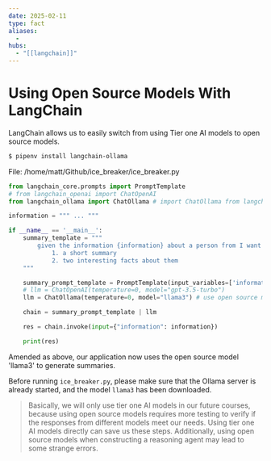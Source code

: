 ```yaml
---
date: 2025-02-11
type: fact
aliases:
  -
hubs:
  - "[[langchain]]"
---
```


# Using Open Source Models With LangChain

LangChain allows us to easily switch from using Tier one AI models to open source models.

```sh
$ pipenv install langchain-ollama
```

File: /home/matt/Github/ice_breaker/ice_breaker.py
```python
from langchain_core.prompts import PromptTemplate
# from langchain_openai import ChatOpenAI
from langchain_ollama import ChatOllama # import ChatOllama from langchain_ollama

information = """ ... """

if __name__ == '__main__':
    summary_template = """
        given the information {information} about a person from I want you to create:
            1. a short summary
            2. two interesting facts about them
    """

    summary_prompt_template = PromptTemplate(input_variables=['information'], template=summary_template)
    # llm = ChatOpenAI(temperature=0, model="gpt-3.5-turbo")
    llm = ChatOllama(temperature=0, model="llama3") # use open source model `llama3` for now

    chain = summary_prompt_template | llm

    res = chain.invoke(input={"information": information})

    print(res)
```

Amended as above, our application now uses the open source model 'llama3' to generate summaries.

Before running `ice_breaker.py`, please make sure that the Ollama server is already started, and the model `llama3` has been downloaded.


> Basically, we will only use tier one AI models in our future courses, because using open source models requires more testing to verify if the responses from different models meet our needs. Using tier one AI models directly can save us these steps. Additionally, using open source models when constructing a reasoning agent may lead to some strange errors.






